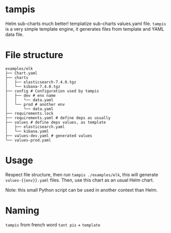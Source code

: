 # tampis

Helm sub-charts much better! templatize sub-charts values.yaml file. ``tampis`` is a very simple template engine, it generates files from template and YAML data file.

# File structure

```
examples/elk
├── Chart.yaml
├── charts
│   ├── elasticsearch-7.4.0.tgz
│   └── kibana-7.4.0.tgz
├── config # Configuration used by tampis
│   ├── dev # env name
│   │   └── data.yaml
│   └── prod # another env
│       └── data.yaml
├── requirements.lock
├── requirements.yaml # define deps as usually
├── values # define deps values, as template
│   ├── elasticsearch.yaml
│   └── kibana.yaml
├── values-dev.yaml # generated values
└── values-prod.yaml
```

# Usage

Respect file structure, then run ``tampis ./examples/elk``, this will generate ``values-{{env}}.yaml`` files. Then, use this chart as an usual Helm chart.

Note: this small Python script can be used in another context than Helm.

# Naming

``tampis`` from french word ``tant pis`` + ``template``

